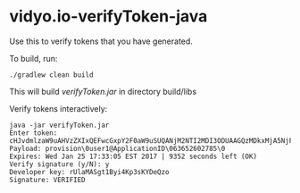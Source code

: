 # vidyo.io-verifyToken-java

Use this to verify tokens that you have generated.

To build, run:

    ./gradlew clean build
    
This will build *verifyToken.jar* in directory build/libs
    
Verify tokens interactively:

    java -jar verifyToken.jar 
    Enter token: cHJvdmlzaW9uAHVzZXIxQEFwcGxpY2F0aW9uSUQANjM2NTI2MDI3ODUAAGQzMDkxMjA5NjFmMGYxMjFkM2FlZjQxMzJkNmRiNTdkMTA5MDU0MGU4ZWZmNjYxMzlhOTUyMzJiODA0MGViOWU5MjI3OTQ3N2MwYWUzODQ3Y2NiYmJiYTNhZDc5OTdkOA==
    Payload: provision\0user1@ApplicationID\063652602785\0
    Expires: Wed Jan 25 17:33:05 EST 2017 | 9352 seconds left (OK)
    Verify signature (y/N): y
    Developer key: rUlaMASgt1Byi4Kp3sKYDeQzo
    Signature: VERIFIED
